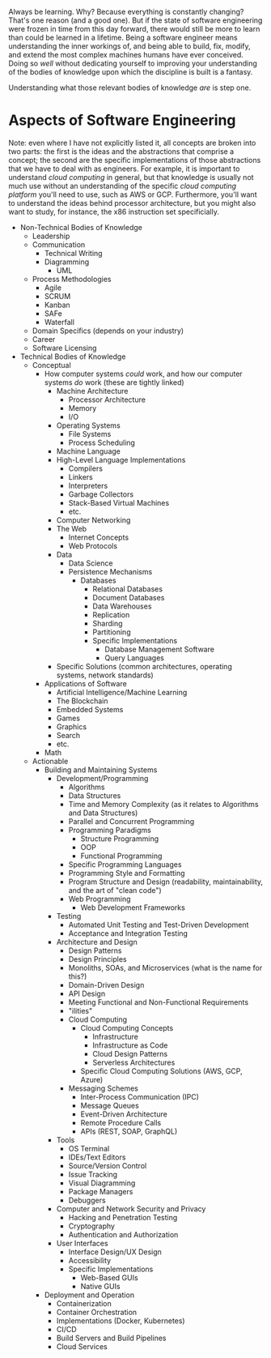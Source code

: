 Always be learning. Why? Because everything is constantly changing? That's one reason (and a good one). But if the state of software engineering were frozen in time from this day forward, there would still be more to learn than could be learned in a lifetime. Being a software engineer means understanding the inner workings of, and being able to build, fix, modify, and extend the most complex machines humans have ever conceived. Doing so _well_ without dedicating yourself to improving your understanding of the bodies of knowledge upon which the discipline is built is a fantasy.

Understanding what those relevant bodies of knowledge _are_ is step one.

# Aspects of Software Engineering

Note: even where I have not explicitly listed it, all concepts are broken into two parts: the first is the ideas and the abstractions that comprise a concept; the second are the specific implementations of those abstractions that we have to deal with as engineers. For example, it is important to understand _cloud computing_ in general, but that knowledge is usually not much use without an understanding of the specific _cloud computing platform_ you'll need to use, such as AWS or GCP. Furthermore, you'll want to understand the ideas behind processor architecture, but you might also want to study, for instance, the x86 instruction set specificially.



- Non-Technical Bodies of Knowledge
    - Leadership
    - Communication
        - Technical Writing
        - Diagramming
            - UML
    - Process Methodologies
        - Agile
        - SCRUM
        - Kanban
        - SAFe
        - Waterfall
    - Domain Specifics (depends on your industry)
    - Career
    - Software Licensing
- Technical Bodies of Knowledge
    - Conceptual
        - How computer systems _could_ work, and how our computer systems _do_ work (these are tightly linked)
            - Machine Architecture
                - Processor Architecture
                - Memory
                - I/O
            - Operating Systems
                - File Systems
                - Process Scheduling
            - Machine Language
            - High-Level Language Implementations 
                - Compilers
                - Linkers
                - Interpreters
                - Garbage Collectors
                - Stack-Based Virtual Machines
                - etc.
            - Computer Networking
            - The Web
                - Internet Concepts
                - Web Protocols
            - Data
                - Data Science
                - Persistence Mechanisms
                    - Databases
                        - Relational Databases
                        - Document Databases
                        - Data Warehouses
                        - Replication
                        - Sharding
                        - Partitioning
                        - Specific Implementations
                            - Database Management Software
                            - Query Languages
            - Specific Solutions (common architectures, operating systems, network standards)
        - Applications of Software
            - Artificial Intelligence/Machine Learning
            - The Blockchain
            - Embedded Systems
            - Games
            - Graphics
            - Search
            - etc.
        - Math
    - Actionable
        - Building and Maintaining Systems
            - Development/Programming
                - Algorithms
                - Data Structures
                - Time and Memory Complexity (as it relates to Algorithms and Data Structures)
                - Parallel and Concurrent Programming
                - Programming Paradigms
                    - Structure Programming
                    - OOP
                    - Functional Programming
                - Specific Programming Languages
                - Programming Style and Formatting
                - Program Structure and Design (readability, maintainability, and the art of "clean code")
                - Web Programming
                    - Web Development Frameworks
            - Testing
                - Automated Unit Testing and Test-Driven Development
                - Acceptance and Integration Testing
            - Architecture and Design
                - Design Patterns
                - Design Principles
                - Monoliths, SOAs, and Microservices (what is the name for this?)
                - Domain-Driven Design
                - API Design
                - Meeting Functional and Non-Functional Requirements
                - "ilities"
                - Cloud Computing
                    - Cloud Computing Concepts
                        - Infrastructure
                        - Infrastructure as Code
                        - Cloud Design Patterns
                        - Serverless Architectures
                    - Specific Cloud Computing Solutions (AWS, GCP, Azure)
                - Messaging Schemes
                    - Inter-Process Communication (IPC)
                    - Message Queues
                    - Event-Driven Architecture
                    - Remote Procedure Calls
                    - APIs (REST, SOAP, GraphQL)
            - Tools
                - OS Terminal
                - IDEs/Text Editors
                - Source/Version Control
                - Issue Tracking
                - Visual Diagramming
                - Package Managers
                - Debuggers
            - Computer and Network Security and Privacy
                - Hacking and Penetration Testing
                - Cryptography
                - Authentication and Authorization
            - User Interfaces
                - Interface Design/UX Design
                - Accessibility
                - Specific Implementations
                    - Web-Based GUIs
                    - Native GUIs
        - Deployment and Operation
            - Containerization
            - Container Orchestration
            - Implementations (Docker, Kubernetes)
            - CI/CD
            - Build Servers and Build Pipelines
            - Cloud Services